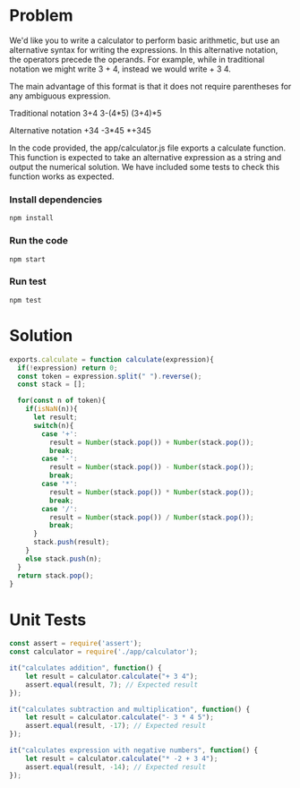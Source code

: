 # Problem

We'd like you to write a calculator to perform basic arithmetic, but use an alternative syntax for writing the expressions.
In this alternative notation, the operators precede the operands. For example, while in traditional notation we might write 3 + 4, instead we would write + 3 4.

The main advantage of this format is that it does not require parentheses for any ambiguous expression.

Traditional notation
3+4
3-(4*5)
(3+4)*5

Alternative notation
+34
-3*45
*+345


In the code provided, the app/calculator.js file exports a calculate function. This function is expected to take an alternative expression as a string and output the numerical solution.
We have included some tests to check this function works as expected.

### Install dependencies 
```
npm install
```

### Run the code
```
npm start
```

### Run test
```
npm test
```

# Solution
```javascript
exports.calculate = function calculate(expression){
  if(!expression) return 0;
  const token = expression.split(" ").reverse();
  const stack = [];

  for(const n of token){
    if(isNaN(n)){
      let result;
      switch(n){
        case '+':
          result = Number(stack.pop()) + Number(stack.pop());
          break;
        case '-':
          result = Number(stack.pop()) - Number(stack.pop());
          break;
        case '*':
          result = Number(stack.pop()) * Number(stack.pop());
          break;
        case '/':
          result = Number(stack.pop()) / Number(stack.pop());
          break;
      }
      stack.push(result);
    } 
    else stack.push(n);
  }
  return stack.pop();
}
```

# Unit Tests
```javascript
const assert = require('assert');
const calculator = require('./app/calculator');

it("calculates addition", function() {
    let result = calculator.calculate("+ 3 4");
    assert.equal(result, 7); // Expected result
});

it("calculates subtraction and multiplication", function() {
    let result = calculator.calculate("- 3 * 4 5");
    assert.equal(result, -17); // Expected result
});

it("calculates expression with negative numbers", function() {
    let result = calculator.calculate("* -2 + 3 4");
    assert.equal(result, -14); // Expected result
});
```
